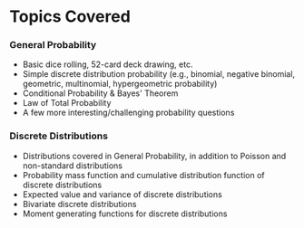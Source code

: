 # Topics Covered
### General Probability
- Basic dice rolling, 52-card deck drawing, etc.
- Simple discrete distribution probability (e.g., binomial, negative binomial, geometric, multinomial, hypergeometric probability)
- Conditional Probability & Bayes' Theorem
- Law of Total Probability
- A few more interesting/challenging probability questions

### Discrete Distributions
- Distributions covered in General Probability, in addition to Poisson and non-standard distributions
- Probability mass function and cumulative distribution function of discrete distributions
- Expected value and variance of discrete distributions
- Bivariate discrete distributions
- Moment generating functions for discrete distributions